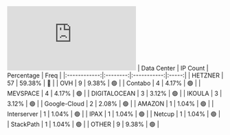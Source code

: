 ![Diagramm](https://github.com/obajay/StateSync-snapshots/blob/main/Projects/Gitopia/1/README.md)
| Data Center | IP Count | Percentage | Freq |
|:------------:|:--------:|:-----------:|:-----:|
| HETZNER | 57 | 59.38% | 🔴 |
| OVH | 9 | 9.38% | 🟢 |
| Contabo | 4 | 4.17% | 🟢 |
| MEVSPACE | 4 | 4.17% | 🟢 |
| DIGITALOCEAN | 3 | 3.12% | 🟢 |
| IKOULA | 3 | 3.12% | 🟢 |
| Google-Cloud | 2 | 2.08% | 🟢 |
| AMAZON | 1 | 1.04% | 🟢 |
| Interserver | 1 | 1.04% | 🟢 |
| IPAX | 1 | 1.04% | 🟢 |
| Netcup | 1 | 1.04% | 🟢 |
| StackPath | 1 | 1.04% | 🟢 |
| OTHER | 9 | 9.38% | 🟢 |